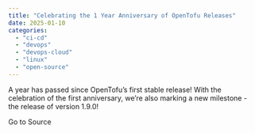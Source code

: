 ```yaml
---
title: "Celebrating the 1 Year Anniversary of OpenTofu Releases"
date: 2025-01-10
categories: 
  - "ci-cd"
  - "devops"
  - "devops-cloud"
  - "linux"
  - "open-source"
---
```


A year has passed since OpenTofu’s first stable release! With the celebration of the first anniversary, we’re also marking a new milestone -  the release of version 1.9.0!

Go to Source
